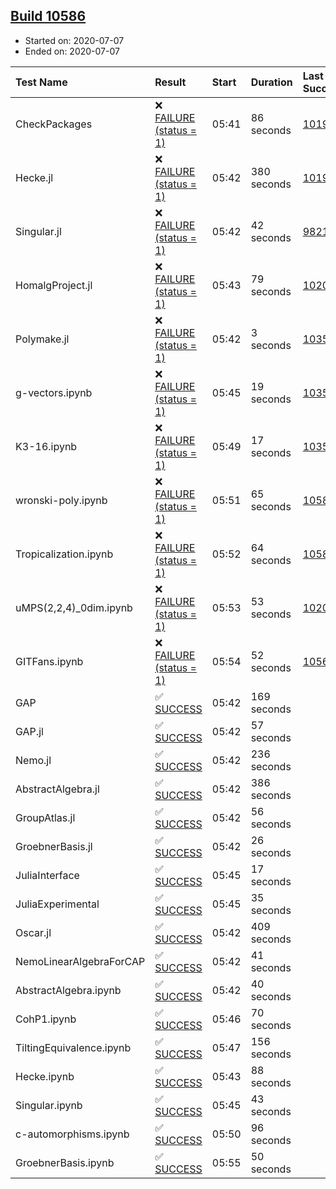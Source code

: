 ## [Build 10586](https://oscarci.mathematik.uni-kl.de/job/oscar/10586/)

* Started on: 2020-07-07
* Ended on: 2020-07-07

| Test Name    | Result | Start | Duration | Last Success | First Failure |
|:-------------|:-------|:------|:---------|:-------------|:--------------|
| CheckPackages | ❌ [FAILURE (status = 1)](https://oscarci.mathematik.uni-kl.de/job/oscar/10586/artifact/logs/build-10586/CheckPackages.log) | 05:41 | 86 seconds | [10197](https://oscarci.mathematik.uni-kl.de/job/oscar/10197/) | [10198](https://oscarci.mathematik.uni-kl.de/job/oscar/10198/) |
| Hecke.jl | ❌ [FAILURE (status = 1)](https://oscarci.mathematik.uni-kl.de/job/oscar/10586/artifact/logs/build-10586/Hecke.jl.log) | 05:42 | 380 seconds | [10197](https://oscarci.mathematik.uni-kl.de/job/oscar/10197/) | [10198](https://oscarci.mathematik.uni-kl.de/job/oscar/10198/) |
| Singular.jl | ❌ [FAILURE (status = 1)](https://oscarci.mathematik.uni-kl.de/job/oscar/10586/artifact/logs/build-10586/Singular.jl.log) | 05:42 | 42 seconds | [9821](https://oscarci.mathematik.uni-kl.de/job/oscar/9821/) | [9822](https://oscarci.mathematik.uni-kl.de/job/oscar/9822/) |
| HomalgProject.jl | ❌ [FAILURE (status = 1)](https://oscarci.mathematik.uni-kl.de/job/oscar/10586/artifact/logs/build-10586/HomalgProject.jl.log) | 05:43 | 79 seconds | [10209](https://oscarci.mathematik.uni-kl.de/job/oscar/10209/) | [10210](https://oscarci.mathematik.uni-kl.de/job/oscar/10210/) |
| Polymake.jl | ❌ [FAILURE (status = 1)](https://oscarci.mathematik.uni-kl.de/job/oscar/10586/artifact/logs/build-10586/Polymake.jl.log) | 05:42 | 3 seconds | [10356](https://oscarci.mathematik.uni-kl.de/job/oscar/10356/) | [10357](https://oscarci.mathematik.uni-kl.de/job/oscar/10357/) |
| g-vectors.ipynb | ❌ [FAILURE (status = 1)](https://oscarci.mathematik.uni-kl.de/job/oscar/10586/artifact/logs/build-10586/g-vectors.ipynb.log) | 05:45 | 19 seconds | [10356](https://oscarci.mathematik.uni-kl.de/job/oscar/10356/) | [10357](https://oscarci.mathematik.uni-kl.de/job/oscar/10357/) |
| K3-16.ipynb | ❌ [FAILURE (status = 1)](https://oscarci.mathematik.uni-kl.de/job/oscar/10586/artifact/logs/build-10586/K3-16.ipynb.log) | 05:49 | 17 seconds | [10356](https://oscarci.mathematik.uni-kl.de/job/oscar/10356/) | [10357](https://oscarci.mathematik.uni-kl.de/job/oscar/10357/) |
| wronski-poly.ipynb | ❌ [FAILURE (status = 1)](https://oscarci.mathematik.uni-kl.de/job/oscar/10586/artifact/logs/build-10586/wronski-poly.ipynb.log) | 05:51 | 65 seconds | [10581](https://oscarci.mathematik.uni-kl.de/job/oscar/10581/) | [10582](https://oscarci.mathematik.uni-kl.de/job/oscar/10582/) |
| Tropicalization.ipynb | ❌ [FAILURE (status = 1)](https://oscarci.mathematik.uni-kl.de/job/oscar/10586/artifact/logs/build-10586/Tropicalization.ipynb.log) | 05:52 | 64 seconds | [10584](https://oscarci.mathematik.uni-kl.de/job/oscar/10584/) | [10585](https://oscarci.mathematik.uni-kl.de/job/oscar/10585/) |
| uMPS(2,2,4)_0dim.ipynb | ❌ [FAILURE (status = 1)](https://oscarci.mathematik.uni-kl.de/job/oscar/10586/artifact/logs/build-10586/uMPS-2-2-4-_0dim.ipynb.log) | 05:53 | 53 seconds | [10209](https://oscarci.mathematik.uni-kl.de/job/oscar/10209/) | [10210](https://oscarci.mathematik.uni-kl.de/job/oscar/10210/) |
| GITFans.ipynb | ❌ [FAILURE (status = 1)](https://oscarci.mathematik.uni-kl.de/job/oscar/10586/artifact/logs/build-10586/GITFans.ipynb.log) | 05:54 | 52 seconds | [10566](https://oscarci.mathematik.uni-kl.de/job/oscar/10566/) | [10567](https://oscarci.mathematik.uni-kl.de/job/oscar/10567/) |
| GAP | ✅ [SUCCESS](https://oscarci.mathematik.uni-kl.de/job/oscar/10586/artifact/logs/build-10586/GAP.log) | 05:42 | 169 seconds |  |  |
| GAP.jl | ✅ [SUCCESS](https://oscarci.mathematik.uni-kl.de/job/oscar/10586/artifact/logs/build-10586/GAP.jl.log) | 05:42 | 57 seconds |  |  |
| Nemo.jl | ✅ [SUCCESS](https://oscarci.mathematik.uni-kl.de/job/oscar/10586/artifact/logs/build-10586/Nemo.jl.log) | 05:42 | 236 seconds |  |  |
| AbstractAlgebra.jl | ✅ [SUCCESS](https://oscarci.mathematik.uni-kl.de/job/oscar/10586/artifact/logs/build-10586/AbstractAlgebra.jl.log) | 05:42 | 386 seconds |  |  |
| GroupAtlas.jl | ✅ [SUCCESS](https://oscarci.mathematik.uni-kl.de/job/oscar/10586/artifact/logs/build-10586/GroupAtlas.jl.log) | 05:42 | 56 seconds |  |  |
| GroebnerBasis.jl | ✅ [SUCCESS](https://oscarci.mathematik.uni-kl.de/job/oscar/10586/artifact/logs/build-10586/GroebnerBasis.jl.log) | 05:42 | 26 seconds |  |  |
| JuliaInterface | ✅ [SUCCESS](https://oscarci.mathematik.uni-kl.de/job/oscar/10586/artifact/logs/build-10586/JuliaInterface.log) | 05:45 | 17 seconds |  |  |
| JuliaExperimental | ✅ [SUCCESS](https://oscarci.mathematik.uni-kl.de/job/oscar/10586/artifact/logs/build-10586/JuliaExperimental.log) | 05:45 | 35 seconds |  |  |
| Oscar.jl | ✅ [SUCCESS](https://oscarci.mathematik.uni-kl.de/job/oscar/10586/artifact/logs/build-10586/Oscar.jl.log) | 05:42 | 409 seconds |  |  |
| NemoLinearAlgebraForCAP | ✅ [SUCCESS](https://oscarci.mathematik.uni-kl.de/job/oscar/10586/artifact/logs/build-10586/NemoLinearAlgebraForCAP.log) | 05:42 | 41 seconds |  |  |
| AbstractAlgebra.ipynb | ✅ [SUCCESS](https://oscarci.mathematik.uni-kl.de/job/oscar/10586/artifact/logs/build-10586/AbstractAlgebra.ipynb.log) | 05:42 | 40 seconds |  |  |
| CohP1.ipynb | ✅ [SUCCESS](https://oscarci.mathematik.uni-kl.de/job/oscar/10586/artifact/logs/build-10586/CohP1.ipynb.log) | 05:46 | 70 seconds |  |  |
| TiltingEquivalence.ipynb | ✅ [SUCCESS](https://oscarci.mathematik.uni-kl.de/job/oscar/10586/artifact/logs/build-10586/TiltingEquivalence.ipynb.log) | 05:47 | 156 seconds |  |  |
| Hecke.ipynb | ✅ [SUCCESS](https://oscarci.mathematik.uni-kl.de/job/oscar/10586/artifact/logs/build-10586/Hecke.ipynb.log) | 05:43 | 88 seconds |  |  |
| Singular.ipynb | ✅ [SUCCESS](https://oscarci.mathematik.uni-kl.de/job/oscar/10586/artifact/logs/build-10586/Singular.ipynb.log) | 05:45 | 43 seconds |  |  |
| c-automorphisms.ipynb | ✅ [SUCCESS](https://oscarci.mathematik.uni-kl.de/job/oscar/10586/artifact/logs/build-10586/c-automorphisms.ipynb.log) | 05:50 | 96 seconds |  |  |
| GroebnerBasis.ipynb | ✅ [SUCCESS](https://oscarci.mathematik.uni-kl.de/job/oscar/10586/artifact/logs/build-10586/GroebnerBasis.ipynb.log) | 05:55 | 50 seconds |  |  |

